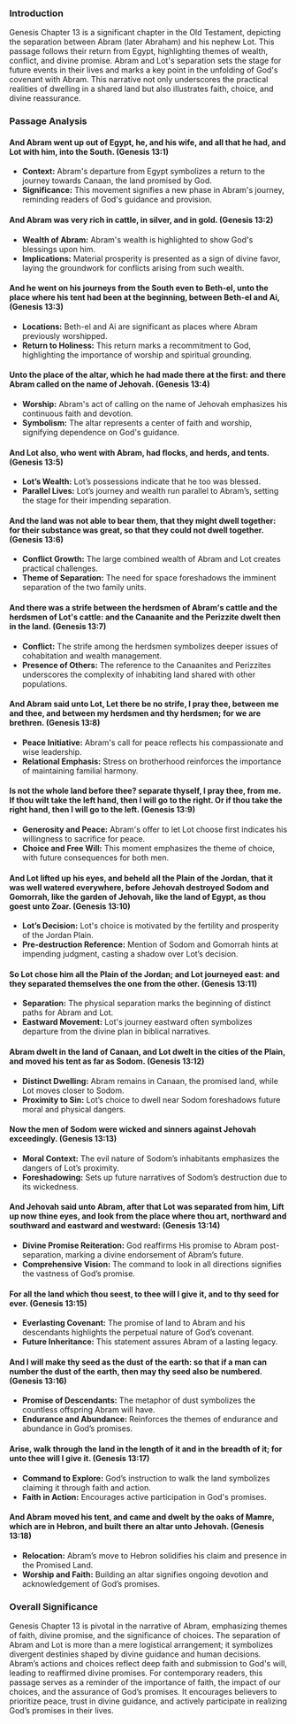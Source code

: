 ### Introduction

Genesis Chapter 13 is a significant chapter in the Old Testament, depicting the separation between Abram (later Abraham) and his nephew Lot. This passage follows their return from Egypt, highlighting themes of wealth, conflict, and divine promise. Abram and Lot's separation sets the stage for future events in their lives and marks a key point in the unfolding of God's covenant with Abram. This narrative not only underscores the practical realities of dwelling in a shared land but also illustrates faith, choice, and divine reassurance.

### Passage Analysis

#### And Abram went up out of Egypt, he, and his wife, and all that he had, and Lot with him, into the South. (Genesis 13:1)

- **Context:** Abram's departure from Egypt symbolizes a return to the journey towards Canaan, the land promised by God.
- **Significance:** This movement signifies a new phase in Abram's journey, reminding readers of God's guidance and provision.

#### And Abram was very rich in cattle, in silver, and in gold. (Genesis 13:2)

- **Wealth of Abram:** Abram's wealth is highlighted to show God's blessings upon him.
- **Implications:** Material prosperity is presented as a sign of divine favor, laying the groundwork for conflicts arising from such wealth.

#### And he went on his journeys from the South even to Beth-el, unto the place where his tent had been at the beginning, between Beth-el and Ai, (Genesis 13:3)

- **Locations:** Beth-el and Ai are significant as places where Abram previously worshipped.
- **Return to Holiness:** This return marks a recommitment to God, highlighting the importance of worship and spiritual grounding.

#### Unto the place of the altar, which he had made there at the first: and there Abram called on the name of Jehovah. (Genesis 13:4)

- **Worship:** Abram's act of calling on the name of Jehovah emphasizes his continuous faith and devotion.
- **Symbolism:** The altar represents a center of faith and worship, signifying dependence on God's guidance.

#### And Lot also, who went with Abram, had flocks, and herds, and tents. (Genesis 13:5)

- **Lot’s Wealth:** Lot’s possessions indicate that he too was blessed.
- **Parallel Lives:** Lot’s journey and wealth run parallel to Abram’s, setting the stage for their impending separation.

#### And the land was not able to bear them, that they might dwell together: for their substance was great, so that they could not dwell together. (Genesis 13:6)

- **Conflict Growth:** The large combined wealth of Abram and Lot creates practical challenges.
- **Theme of Separation:** The need for space foreshadows the imminent separation of the two family units.

#### And there was a strife between the herdsmen of Abram's cattle and the herdsmen of Lot's cattle: and the Canaanite and the Perizzite dwelt then in the land. (Genesis 13:7)

- **Conflict:** The strife among the herdsmen symbolizes deeper issues of cohabitation and wealth management.
- **Presence of Others:** The reference to the Canaanites and Perizzites underscores the complexity of inhabiting land shared with other populations.

#### And Abram said unto Lot, Let there be no strife, I pray thee, between me and thee, and between my herdsmen and thy herdsmen; for we are brethren. (Genesis 13:8)

- **Peace Initiative:** Abram's call for peace reflects his compassionate and wise leadership.
- **Relational Emphasis:** Stress on brotherhood reinforces the importance of maintaining familial harmony.

#### Is not the whole land before thee? separate thyself, I pray thee, from me. If thou wilt take the left hand, then I will go to the right. Or if thou take the right hand, then I will go to the left. (Genesis 13:9)

- **Generosity and Peace:** Abram's offer to let Lot choose first indicates his willingness to sacrifice for peace.
- **Choice and Free Will:** This moment emphasizes the theme of choice, with future consequences for both men.

#### And Lot lifted up his eyes, and beheld all the Plain of the Jordan, that it was well watered everywhere, before Jehovah destroyed Sodom and Gomorrah, like the garden of Jehovah, like the land of Egypt, as thou goest unto Zoar. (Genesis 13:10)

- **Lot’s Decision:** Lot's choice is motivated by the fertility and prosperity of the Jordan Plain.
- **Pre-destruction Reference:** Mention of Sodom and Gomorrah hints at impending judgment, casting a shadow over Lot’s decision.

#### So Lot chose him all the Plain of the Jordan; and Lot journeyed east: and they separated themselves the one from the other. (Genesis 13:11)

- **Separation:** The physical separation marks the beginning of distinct paths for Abram and Lot.
- **Eastward Movement:** Lot's journey eastward often symbolizes departure from the divine plan in biblical narratives.

#### Abram dwelt in the land of Canaan, and Lot dwelt in the cities of the Plain, and moved his tent as far as Sodom. (Genesis 13:12)

- **Distinct Dwelling:** Abram remains in Canaan, the promised land, while Lot moves closer to Sodom.
- **Proximity to Sin:** Lot’s choice to dwell near Sodom foreshadows future moral and physical dangers.

#### Now the men of Sodom were wicked and sinners against Jehovah exceedingly. (Genesis 13:13)

- **Moral Context:** The evil nature of Sodom’s inhabitants emphasizes the dangers of Lot’s proximity.
- **Foreshadowing:** Sets up future narratives of Sodom’s destruction due to its wickedness.

#### And Jehovah said unto Abram, after that Lot was separated from him, Lift up now thine eyes, and look from the place where thou art, northward and southward and eastward and westward: (Genesis 13:14)

- **Divine Promise Reiteration:** God reaffirms His promise to Abram post-separation, marking a divine endorsement of Abram’s future.
- **Comprehensive Vision:** The command to look in all directions signifies the vastness of God’s promise.

#### For all the land which thou seest, to thee will I give it, and to thy seed for ever. (Genesis 13:15)

- **Everlasting Covenant:** The promise of land to Abram and his descendants highlights the perpetual nature of God’s covenant.
- **Future Inheritance:** This statement assures Abram of a lasting legacy.

#### And I will make thy seed as the dust of the earth: so that if a man can number the dust of the earth, then may thy seed also be numbered. (Genesis 13:16)

- **Promise of Descendants:** The metaphor of dust symbolizes the countless offspring Abram will have.
- **Endurance and Abundance:** Reinforces the themes of endurance and abundance in God’s promises.

#### Arise, walk through the land in the length of it and in the breadth of it; for unto thee will I give it. (Genesis 13:17)

- **Command to Explore:** God’s instruction to walk the land symbolizes claiming it through faith and action.
- **Faith in Action:** Encourages active participation in God's promises.

#### And Abram moved his tent, and came and dwelt by the oaks of Mamre, which are in Hebron, and built there an altar unto Jehovah. (Genesis 13:18)

- **Relocation:** Abram’s move to Hebron solidifies his claim and presence in the Promised Land.
- **Worship and Faith:** Building an altar signifies ongoing devotion and acknowledgement of God’s promises.

### Overall Significance

Genesis Chapter 13 is pivotal in the narrative of Abram, emphasizing themes of faith, divine promise, and the significance of choices. The separation of Abram and Lot is more than a mere logistical arrangement; it symbolizes divergent destinies shaped by divine guidance and human decisions. Abram’s actions and choices reflect deep faith and submission to God's will, leading to reaffirmed divine promises. For contemporary readers, this passage serves as a reminder of the importance of faith, the impact of our choices, and the assurance of God’s promises. It encourages believers to prioritize peace, trust in divine guidance, and actively participate in realizing God’s promises in their lives.